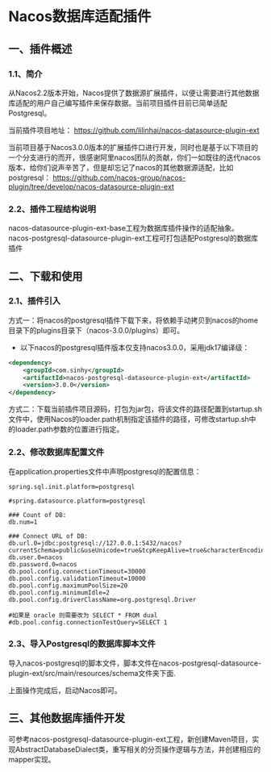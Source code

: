 # Nacos数据库适配插件

## 一、插件概述

### 1.1、简介

从Nacos2.2版本开始，Nacos提供了数据源扩展插件，以便让需要进行其他数据库适配的用户自己编写插件来保存数据。当前项目插件目前已简单适配Postgresql。


当前插件项目地址：
https://github.com/lilinhai/nacos-datasource-plugin-ext

当前项目基于Nacos3.0.0版本的扩展插件口进行开发，同时也是基于以下项目的一个分支进行的而开，很感谢阿里nacos团队的贡献，你们一如既往的迭代nacos版本，给你们说声辛苦了，但是却忘记了nacos的其他数据源适配，比如postgresql：
https://github.com/nacos-group/nacos-plugin/tree/develop/nacos-datasource-plugin-ext

### 2.2、插件工程结构说明

nacos-datasource-plugin-ext-base工程为数据库插件操作的适配抽象。
nacos-postgresql-datasource-plugin-ext工程可打包适配Postgresql的数据库插件

## 二、下载和使用

### 2.1、插件引入

方式一：将nacos的postgresql插件下载下来，将依赖手动拷贝到nacos的home目录下的plugins目录下（nacos-3.0.0/plugins）即可。
- 以下nacos的postgresql插件版本仅支持nacos3.0.0，采用jdk17编译级：

```xml
<dependency>
    <groupId>com.sinhy</groupId>
    <artifactId>nacos-postgresql-datasource-plugin-ext</artifactId>
    <version>3.0.0</version>
</dependency>
```

方式二：下载当前插件项目源码，打包为jar包，将该文件的路径配置到startup.sh文件中，使用Nacos的loader.path机制指定该插件的路径，可修改startup.sh中的loader.path参数的位置进行指定。

### 2.2、修改数据库配置文件

在application.properties文件中声明postgresql的配置信息：

```properties
spring.sql.init.platform=postgresql

#spring.datasource.platform=postgresql

### Count of DB:
db.num=1

### Connect URL of DB:
db.url.0=jdbc:postgresql://127.0.0.1:5432/nacos?currentSchema=public&useUnicode=true&tcpKeepAlive=true&characterEncoding=utf8&serverTimezone=Asia/Shanghai&reWriteBatchedInserts=true&ApplicationName=nacos_java
db.user.0=nacos
db.password.0=nacos
db.pool.config.connectionTimeout=30000
db.pool.config.validationTimeout=10000
db.pool.config.maximumPoolSize=20
db.pool.config.minimumIdle=2
db.pool.config.driverClassName=org.postgresql.Driver

#如果是 oracle 则需要改为 SELECT * FROM dual 
#db.pool.config.connectionTestQuery=SELECT 1
```

### 2.3、导入Postgresql的数据库脚本文件

导入nacos-postgresql的脚本文件，脚本文件在nacos-postgresql-datasource-plugin-ext/src/main/resources/schema文件夹下面.

上面操作完成后，启动Nacos即可。

## 三、其他数据库插件开发

可参考nacos-postgresql-datasource-plugin-ext工程，新创建Maven项目，实现AbstractDatabaseDialect类，重写相关的分页操作逻辑与方法，并创建相应的mapper实现。